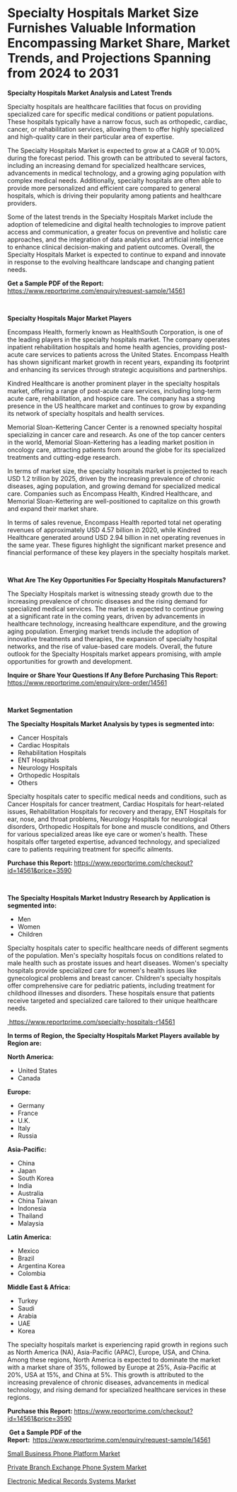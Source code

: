 <p><h1>Specialty Hospitals Market Size Furnishes Valuable Information Encompassing Market Share, Market Trends, and Projections Spanning from 2024 to 2031</h1></p><p><strong>Specialty Hospitals Market Analysis and Latest Trends</strong></p>
<p><p>Specialty hospitals are healthcare facilities that focus on providing specialized care for specific medical conditions or patient populations. These hospitals typically have a narrow focus, such as orthopedic, cardiac, cancer, or rehabilitation services, allowing them to offer highly specialized and high-quality care in their particular area of expertise.</p><p>The Specialty Hospitals Market is expected to grow at a CAGR of 10.00% during the forecast period. This growth can be attributed to several factors, including an increasing demand for specialized healthcare services, advancements in medical technology, and a growing aging population with complex medical needs. Additionally, specialty hospitals are often able to provide more personalized and efficient care compared to general hospitals, which is driving their popularity among patients and healthcare providers.</p><p>Some of the latest trends in the Specialty Hospitals Market include the adoption of telemedicine and digital health technologies to improve patient access and communication, a greater focus on preventive and holistic care approaches, and the integration of data analytics and artificial intelligence to enhance clinical decision-making and patient outcomes. Overall, the Specialty Hospitals Market is expected to continue to expand and innovate in response to the evolving healthcare landscape and changing patient needs.</p></p>
<p><strong>Get a Sample PDF of the Report:&nbsp;</strong> <a href="https://www.reportprime.com/enquiry/request-sample/14561">https://www.reportprime.com/enquiry/request-sample/14561</a></p>
<p>&nbsp;</p>
<p><strong>Specialty Hospitals Major Market Players</strong></p>
<p><p>Encompass Health, formerly known as HealthSouth Corporation, is one of the leading players in the specialty hospitals market. The company operates inpatient rehabilitation hospitals and home health agencies, providing post-acute care services to patients across the United States. Encompass Health has shown significant market growth in recent years, expanding its footprint and enhancing its services through strategic acquisitions and partnerships.</p><p>Kindred Healthcare is another prominent player in the specialty hospitals market, offering a range of post-acute care services, including long-term acute care, rehabilitation, and hospice care. The company has a strong presence in the US healthcare market and continues to grow by expanding its network of specialty hospitals and health services.</p><p>Memorial Sloan-Kettering Cancer Center is a renowned specialty hospital specializing in cancer care and research. As one of the top cancer centers in the world, Memorial Sloan-Kettering has a leading market position in oncology care, attracting patients from around the globe for its specialized treatments and cutting-edge research.</p><p>In terms of market size, the specialty hospitals market is projected to reach USD 1.2 trillion by 2025, driven by the increasing prevalence of chronic diseases, aging population, and growing demand for specialized medical care. Companies such as Encompass Health, Kindred Healthcare, and Memorial Sloan-Kettering are well-positioned to capitalize on this growth and expand their market share.</p><p>In terms of sales revenue, Encompass Health reported total net operating revenues of approximately USD 4.57 billion in 2020, while Kindred Healthcare generated around USD 2.94 billion in net operating revenues in the same year. These figures highlight the significant market presence and financial performance of these key players in the specialty hospitals market.</p></p>
<p>&nbsp;</p>
<p><strong>What Are The Key Opportunities For Specialty Hospitals Manufacturers?</strong></p>
<p><p>The Specialty Hospitals market is witnessing steady growth due to the increasing prevalence of chronic diseases and the rising demand for specialized medical services. The market is expected to continue growing at a significant rate in the coming years, driven by advancements in healthcare technology, increasing healthcare expenditure, and the growing aging population. Emerging market trends include the adoption of innovative treatments and therapies, the expansion of specialty hospital networks, and the rise of value-based care models. Overall, the future outlook for the Specialty Hospitals market appears promising, with ample opportunities for growth and development.</p></p>
<p><strong>Inquire or Share Your Questions If Any Before Purchasing This Report:</strong> <a href="https://www.reportprime.com/enquiry/pre-order/14561">https://www.reportprime.com/enquiry/pre-order/14561</a></p>
<p>&nbsp;</p>
<p><strong>Market Segmentation</strong></p>
<p><strong>The Specialty Hospitals Market Analysis by types is segmented into:</strong></p>
<p><ul><li>Cancer Hospitals</li><li>Cardiac Hospitals</li><li>Rehabilitation Hospitals</li><li>ENT Hospitals</li><li>Neurology Hospitals</li><li>Orthopedic Hospitals</li><li>Others</li></ul></p>
<p><p>Specialty hospitals cater to specific medical needs and conditions, such as Cancer Hospitals for cancer treatment, Cardiac Hospitals for heart-related issues, Rehabilitation Hospitals for recovery and therapy, ENT Hospitals for ear, nose, and throat problems, Neurology Hospitals for neurological disorders, Orthopedic Hospitals for bone and muscle conditions, and Others for various specialized areas like eye care or women's health. These hospitals offer targeted expertise, advanced technology, and specialized care to patients requiring treatment for specific ailments.</p></p>
<p><strong>Purchase this Report:&nbsp;</strong><a href="https://www.reportprime.com/checkout?id=14561&price=3590">https://www.reportprime.com/checkout?id=14561&price=3590</a></p>
<p>&nbsp;</p>
<p><strong>The Specialty Hospitals Market Industry Research by Application is segmented into:</strong></p>
<p><ul><li>Men</li><li>Women</li><li>Children</li></ul></p>
<p><p>Specialty hospitals cater to specific healthcare needs of different segments of the population. Men's specialty hospitals focus on conditions related to male health such as prostate issues and heart diseases. Women's specialty hospitals provide specialized care for women's health issues like gynecological problems and breast cancer. Children's specialty hospitals offer comprehensive care for pediatric patients, including treatment for childhood illnesses and disorders. These hospitals ensure that patients receive targeted and specialized care tailored to their unique healthcare needs.</p></p>
<p><a href="https://www.reportprime.com/specialty-hospitals-r14561">&nbsp;https://www.reportprime.com/specialty-hospitals-r14561</a></p>
<p><strong>In terms of Region, the Specialty Hospitals Market Players available by Region are:</strong></p>
<p>
    <p> <strong> North America: </strong>
        <ul>
            <li>United States</li>
            <li>Canada</li>
        </ul>
        </p> 
    <p> <strong> Europe: </strong>
        <ul>
            <li>Germany</li>
            <li>France</li>
            <li>U.K.</li>
            <li>Italy</li>
            <li>Russia</li>
        </ul>
        </p> 
    <p> <strong> Asia-Pacific: </strong>
        <ul>
            <li>China</li>
            <li>Japan</li>
            <li>South Korea</li>
            <li>India</li>
            <li>Australia</li>
            <li>China Taiwan</li>
            <li>Indonesia</li>
            <li>Thailand</li>
            <li>Malaysia</li>
        </ul>
        </p> 
    <p> <strong> Latin America: </strong>
        <ul>
            <li>Mexico</li>
            <li>Brazil</li>
            <li>Argentina Korea</li>
            <li>Colombia</li>
        </ul>
        </p> 
    <p> <strong> Middle East & Africa: </strong>
        <ul>
            <li>Turkey</li>
            <li>Saudi</li>
            <li>Arabia</li>
            <li>UAE</li>
            <li>Korea</li>
        </ul>
    </p>
    </p>
<p><p>The specialty hospitals market is experiencing rapid growth in regions such as North America (NA), Asia-Pacific (APAC), Europe, USA, and China. Among these regions, North America is expected to dominate the market with a market share of 35%, followed by Europe at 25%, Asia-Pacific at 20%, USA at 15%, and China at 5%. This growth is attributed to the increasing prevalence of chronic diseases, advancements in medical technology, and rising demand for specialized healthcare services in these regions.</p></p>
<p><strong>Purchase this Report: </strong><a href="https://www.reportprime.com/checkout?id=14561&price=3590">https://www.reportprime.com/checkout?id=14561&price=3590</a></p>
<p>&nbsp;<strong>Get a Sample PDF of the Report:&nbsp;&nbsp;</strong><a href="https://www.reportprime.com/enquiry/request-sample/14561">https://www.reportprime.com/enquiry/request-sample/14561</a></p>
<p><strong></strong></p>
<p><p><a href="https://view.publitas.com/reportprime-1/an-in-depth-analysis-of-the-global-small-business-phone-platform-market-scope-and-its-rapid-growing-11-9-cagr-forcasted-for-period-from-2024-to-2031/">Small Business Phone Platform Market</a></p><p><a href="https://view.publitas.com/reportprime-1/private-branch-exchange-phone-system-market-trends-and-analysis-opportunities-and-challenges-for-future-growth-2024-2031/">Private Branch Exchange Phone System Market</a></p><p><a href="https://github.com/waylose1223/Market-Research-Report-List-1/blob/main/electronic-medical-records-systems-market.md">Electronic Medical Records Systems Market</a></p></p>
